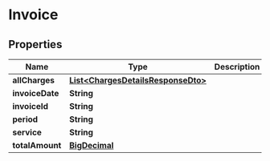 # Invoice

## Properties

| Name            | Type                                                                      | Description | Notes      |
| --------------- | ------------------------------------------------------------------------- | ----------- | ---------- |
| **allCharges**  | [**List&lt;ChargesDetailsResponseDto&gt;**](ChargesDetailsResponseDto.md) |             | [optional] |
| **invoiceDate** | **String**                                                                |             | [optional] |
| **invoiceId**   | **String**                                                                |             | [optional] |
| **period**      | **String**                                                                |             | [optional] |
| **service**     | **String**                                                                |             | [optional] |
| **totalAmount** | [**BigDecimal**](BigDecimal.md)                                           |             | [optional] |
